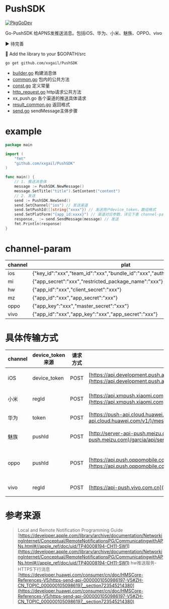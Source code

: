 # PushSDK
[![PkgGoDev](https://pkg.go.dev/badge/github.com/xxgail/PushSDK)](https://pkg.go.dev/github.com/xxgail/PushSDK)

Go-PushSDK
给APNS发推送消息。包括iOS、华为、小米、魅族、OPPO、vivo

▶ 待完善

🍬 Add the library to your $GOPATH/src

`go get github.com/xxgail/PushSDK`



- [builder.go](https://github.com/xxgail/PushSDK/blob/master/builder.go) 构建消息体
- [common.go](https://github.com/xxgail/PushSDK/blob/master/common.go) 包内的公共方法
- [const.go](https://github.com/xxgail/PushSDK/blob/master/const.go) 定义常量
- [http_request.go](https://github.com/xxgail/PushSDK/blob/master/http_request.go) http请求公共方法
- xx_push.go 各个渠道的推送具体请求
- [result_common.go](https://github.com/xxgail/PushSDK/blob/master/result_common.go) 返回格式
- [send.go](https://github.com/xxgail/PushSDK/blob/master/send.go) sendMessage主体步骤


# example
```go
package main

import (
    "fmt"
    "github.com/xxgail/PushSDK"
)

func main() {
    // 1. 推送消息体
    message := PushSDK.NewMessage()
    message.SetTitle("title").SetContent("content")
    // 2. 发送
    send := PushSDK.NewSend()
    send.SetChannel("ios") // 发送渠道
    send.SetPushId([]string{"xxxx"}) // 发送用户device_token，数组格式
    send.SetPlatForm("{app_id:xxxx}") // 渠道对应参数，详见下表 channel-param
    response,_ := send.SendMessage(message) // 发送
    fmt.Println(response)
}

```


# channel-param
| **channel** | **plat** |
| --- | --- |
| ios | {"key_id":"xxx","team_id":"xxx","bundle_id":"xxx","auth_token_path":"xxx.p8"} |
| mi | {"app_secret":"xxx","restricted_package_name":"xxx"} |
| hw | {"app_id":"xxx","client_secret":"xxx"} |
| mz | {"app_id":"xxx","app_secret":"xxx"} |
| oppo | {"app_key":"xxx","master_secret":"xxx"} |
| vivo | {"app_id":"xxx","app_key":"xxx","app_secret":"xxx"} |



# 具体传输方式
| **channel** | **device_token来源** | **请求方式** | **URL** | **Content-Type** | **request-header** | **消息体结构** | **device_token位置** |
| --- | --- | --- | --- | --- | --- | --- | --- |
| iOS | device_token | POST | [https://api.development.push.apple.com/3/device/](https://api.development.push.apple.com/3/device/)+token | application/json | "apns-topic":bundleID<br />"Authorization":"bearer "+ authtoken | json格式 | 连接到URL后面 |
| 小米 | regId | POST | [https://api.xmpush.xiaomi.com](https://api.xmpush.xiaomi.com)/v3/message/regid | application/x-www-form-urlencoded | "Authorization": appSecret | key:value格式 | 在消息体中，作为key传输 |
| 华为 | token | POST | [https://push-api.cloud.huawei.com/v1](https://push-api.cloud.huawei.com/v1/)/messages:send | application/json | "Authorization": "Bearer " + authtoken | json格式 | 在json消息体中，数组格式 |
| 魅族 | pushId | POST | [http://server-api-push.meizu.com](http://server-api-push.meizu.com)/garcia/api/server/push/varnished/pushByPushId | application/x-www-form-urlencoded | 没有token，消息体中有sign的key-value | key:value格式 | 在消息体中，作为key传输 |
| oppo | pushId | POST | [https://api.push.oppomobile.com](https://api.push.oppomobile.com)/server/v1/message/notification/unicast_batch | application/x-www-form-urlencoded | "auth_token": authtoken | key:value格式 | 在messages的json消息体中，分配到每个消息数组中 |
| vivo| regId | POST| [https://api-push.vivo.com.cn](https://api-push.vivo.com.cn)/message/send | application/json | "authToken" = authToken | json格式 | 在json消息体中 |



# 参考来源
> Local and Remote Notification Programming Guide [https://developer.apple.com/library/archive/documentation/NetworkingInternet/Conceptual/RemoteNotificationsPG/CommunicatingwithAPNs.html#//apple_ref/doc/uid/TP40008194-CH11-SW1](https://developer.apple.com/library/archive/documentation/NetworkingInternet/Conceptual/RemoteNotificationsPG/CommunicatingwithAPNs.html#//apple_ref/doc/uid/TP40008194-CH11-SW1)
> hw推送服务-HTTPS下行消息 [https://developer.huawei.com/consumer/cn/doc/HMSCore-References-V5/https-send-api-0000001050986197-V5#ZH-CN_TOPIC_0000001050986197__section723545214380](https://developer.huawei.com/consumer/cn/doc/HMSCore-References-V5/https-send-api-0000001050986197-V5#ZH-CN_TOPIC_0000001050986197__section723545214380)